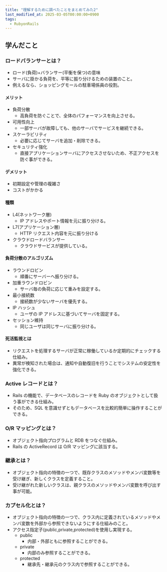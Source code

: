 ```yaml
---
title: "理解するために調べたことをまとめてみた2"
last_modified_at: 2025-03-05T00:00:00+0900
tags:
  - RubyonRails
---
```


## 学んだこと

### ロードバランサーとは？

- ロード(負荷)+バランサー(平衡を保つ)の意味
- サーバに掛かる負荷を、平等に振り分けるための装置のこと。
- 例えるなら、ショッピングモールの駐車場係員の役割。

#### メリット

- 負荷分散
  - 高負荷を防ぐことで、全体のパフォーマンスを向上させる。
- 可用性向上
  - 一部サーバが故障しても、他のサーバでサービスを継続できる。
- スケーラビリティ
  - 必要に応じてサーバを追加・削除できる。
- セキュリティ強化
  - 直接アプリケーションサーバにアクセスさせないため、不正アクセスを防ぐ事ができる。

#### デメリット

- 初期設定や管理の複雑さ
- コストがかかる

#### 種類

- L4(ネットワーク層)
  - IP アドレスやポート情報を元に振り分ける。
- L7(アプリケーション層)
  - HTTP リクエスト内容を元に振り分ける
- クラウドロードバランサー
  - クラウドサービスが提供している。

#### 負荷分散のアルゴリズム

- ラウンドロビン
  - 順番にサーバーへ振り分ける。
- 加重ラウンドロビン
  - サーバ毎の負荷に応じて重みを設定する。
- 最小接続数
  - 接続数が少ないサーバを優先する。
- IP ハッシュ
  - ユーザの IP アドレスに基づいてサーバを固定する。
- セッション維持
  - 同じユーザは同じサーバに振り分ける。

#### 死活監視とは

- リクエストを処理するサーバが正常に稼働しているか定期的にチェックする仕組み。
- 異常が検知された場合は、通知や自動復旧を行うことでシステムの安定性を強化できる。

### Active レコードとは？

- Rails の機能で、データベースのレコードを Ruby のオブジェクトとして扱う事ができる仕組み。
- そのため、SQL を意識せずともデータベースを比較的簡単に操作することができる。

### O/R マッピングとは？

- オブジェクト指向プログラムと RDB をつなぐ仕組み。
- Rails の ActiveRecord は O/R マッピングに該当する。

### 継承とは？

- オブジェクト指向の特徴の一つで、既存クラスのメソッドやメンバ変数等を受け継ぎ、新しくクラスを定義すること。
- 受け継がれた新しいクラスは、親クラスのメソッドやメンバ変数を呼び出す事が可能。

### カプセル化とは？

- オブジェクト指向の特徴の一つで、クラス内に定義されているメソッドやメンバ変数を外部から参照できないようにする仕組みのこと。
- アクセス指定子(public,private,protected)を使用し実現する。
  - public
    - 内部・外部ともに参照することができる。
  - private
    - 内部のみ参照することができる。
  - protected
    - 継承先・継承元のクラス内で参照することができる。

